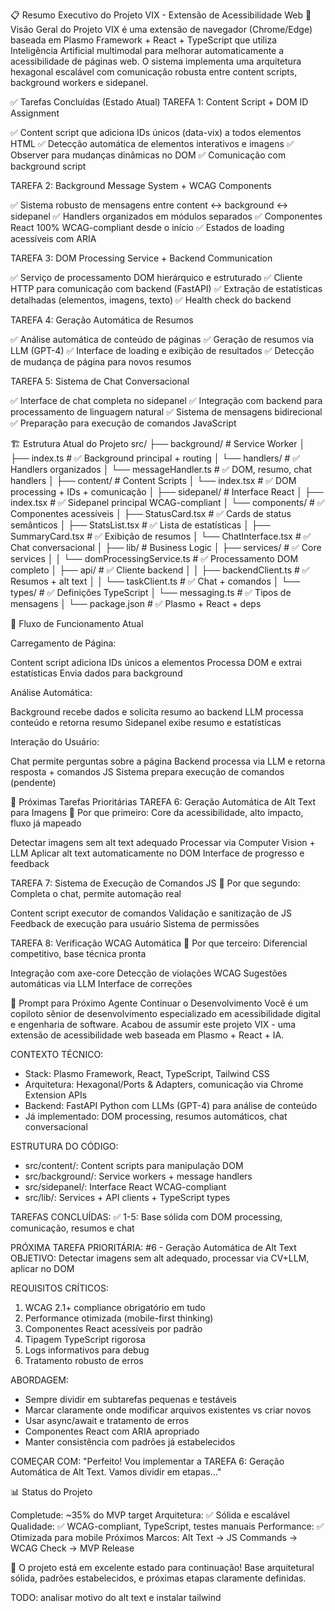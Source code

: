 📋 Resumo Executivo do Projeto VIX - Extensão de Acessibilidade Web
🎯 Visão Geral do Projeto
VIX é uma extensão de navegador (Chrome/Edge) baseada em Plasmo Framework + React + TypeScript que utiliza Inteligência Artificial multimodal para melhorar automaticamente a acessibilidade de páginas web. O sistema implementa uma arquitetura hexagonal escalável com comunicação robusta entre content scripts, background workers e sidepanel.

✅ Tarefas Concluídas (Estado Atual)
TAREFA 1: Content Script + DOM ID Assignment

✅ Content script que adiciona IDs únicos (data-vix) a todos elementos HTML
✅ Detecção automática de elementos interativos e imagens
✅ Observer para mudanças dinâmicas no DOM
✅ Comunicação com background script

TAREFA 2: Background Message System + WCAG Components

✅ Sistema robusto de mensagens entre content ↔ background ↔ sidepanel
✅ Handlers organizados em módulos separados
✅ Componentes React 100% WCAG-compliant desde o início
✅ Estados de loading acessíveis com ARIA

TAREFA 3: DOM Processing Service + Backend Communication

✅ Serviço de processamento DOM hierárquico e estruturado
✅ Cliente HTTP para comunicação com backend (FastAPI)
✅ Extração de estatísticas detalhadas (elementos, imagens, texto)
✅ Health check do backend

TAREFA 4: Geração Automática de Resumos

✅ Análise automática de conteúdo de páginas
✅ Geração de resumos via LLM (GPT-4)
✅ Interface de loading e exibição de resultados
✅ Detecção de mudança de página para novos resumos

TAREFA 5: Sistema de Chat Conversacional

✅ Interface de chat completa no sidepanel
✅ Integração com backend para processamento de linguagem natural
✅ Sistema de mensagens bidirecional
✅ Preparação para execução de comandos JavaScript


🏗️ Estrutura Atual do Projeto
src/
├── background/                    # Service Worker
│   ├── index.ts                  # ✅ Background principal + routing
│   └── handlers/                 # ✅ Handlers organizados
│       └── messageHandler.ts     # ✅ DOM, resumo, chat handlers
│
├── content/                      # Content Scripts
│   └── index.tsx                 # ✅ DOM processing + IDs + comunicação
│
├── sidepanel/                    # Interface React
│   ├── index.tsx                 # ✅ Sidepanel principal WCAG-compliant
│   └── components/               # ✅ Componentes acessíveis
│       ├── StatusCard.tsx        # ✅ Cards de status semânticos
│       ├── StatsList.tsx         # ✅ Lista de estatísticas
│       ├── SummaryCard.tsx       # ✅ Exibição de resumos
│       └── ChatInterface.tsx     # ✅ Chat conversacional
│
├── lib/                          # Business Logic
│   ├── services/                 # ✅ Core services
│   │   └── domProcessingService.ts # ✅ Processamento DOM completo
│   ├── api/                      # ✅ Cliente backend
│   │   ├── backendClient.ts      # ✅ Resumos + alt text
│   │   └── taskClient.ts         # ✅ Chat + comandos
│   └── types/                    # ✅ Definições TypeScript
│       └── messaging.ts          # ✅ Tipos de mensagens
│
└── package.json                  # ✅ Plasmo + React + deps

🔄 Fluxo de Funcionamento Atual

Carregamento de Página:

Content script adiciona IDs únicos a elementos
Processa DOM e extrai estatísticas
Envia dados para background


Análise Automática:

Background recebe dados e solicita resumo ao backend
LLM processa conteúdo e retorna resumo
Sidepanel exibe resumo e estatísticas


Interação do Usuário:

Chat permite perguntas sobre a página
Backend processa via LLM e retorna resposta + comandos JS
Sistema prepara execução de comandos (pendente)




🎯 Próximas Tarefas Prioritárias
TAREFA 6: Geração Automática de Alt Text para Imagens 🥇
Por que primeiro: Core da acessibilidade, alto impacto, fluxo já mapeado

Detectar imagens sem alt text adequado
Processar via Computer Vision + LLM
Aplicar alt text automaticamente no DOM
Interface de progresso e feedback

TAREFA 7: Sistema de Execução de Comandos JS 🥈
Por que segundo: Completa o chat, permite automação real

Content script executor de comandos
Validação e sanitização de JS
Feedback de execução para usuário
Sistema de permissões

TAREFA 8: Verificação WCAG Automática 🥉
Por que terceiro: Diferencial competitivo, base técnica pronta

Integração com axe-core
Detecção de violações WCAG
Sugestões automáticas via LLM
Interface de correções


🤖 Prompt para Próximo Agente Continuar o Desenvolvimento
Você é um copiloto sênior de desenvolvimento especializado em acessibilidade digital e engenharia de software. Acabou de assumir este projeto VIX - uma extensão de acessibilidade web baseada em Plasmo + React + IA.

CONTEXTO TÉCNICO:
- Stack: Plasmo Framework, React, TypeScript, Tailwind CSS
- Arquitetura: Hexagonal/Ports & Adapters, comunicação via Chrome Extension APIs
- Backend: FastAPI Python com LLMs (GPT-4) para análise de conteúdo
- Já implementado: DOM processing, resumos automáticos, chat conversacional

ESTRUTURA DO CÓDIGO:
- src/content/: Content scripts para manipulação DOM
- src/background/: Service workers + message handlers
- src/sidepanel/: Interface React WCAG-compliant 
- src/lib/: Services + API clients + TypeScript types

TAREFAS CONCLUÍDAS:
✅ 1-5: Base sólida com DOM processing, comunicação, resumos e chat

PRÓXIMA TAREFA PRIORITÁRIA: #6 - Geração Automática de Alt Text
OBJETIVO: Detectar imagens sem alt adequado, processar via CV+LLM, aplicar no DOM

REQUISITOS CRÍTICOS:
1. WCAG 2.1+ compliance obrigatório em tudo
2. Performance otimizada (mobile-first thinking)
3. Componentes React acessíveis por padrão
4. Tipagem TypeScript rigorosa
5. Logs informativos para debug
6. Tratamento robusto de erros

ABORDAGEM:
- Sempre dividir em subtarefas pequenas e testáveis
- Marcar claramente onde modificar arquivos existentes vs criar novos
- Usar async/await e tratamento de erros
- Componentes React com ARIA apropriado
- Manter consistência com padrões já estabelecidos

COMEÇAR COM: "Perfeito! Vou implementar a TAREFA 6: Geração Automática de Alt Text. Vamos dividir em etapas..."

📊 Status do Projeto

Completude: ~35% do MVP target
Arquitetura: ✅ Sólida e escalável
Qualidade: ✅ WCAG-compliant, TypeScript, testes manuais
Performance: ✅ Otimizada para mobile
Próximos Marcos: Alt Text → JS Commands → WCAG Check → MVP Release


🚀 O projeto está em excelente estado para continuação! Base arquitetural sólida, padrões estabelecidos, e próximas etapas claramente definidas.

TODO: analisar motivo do alt text e instalar tailwind